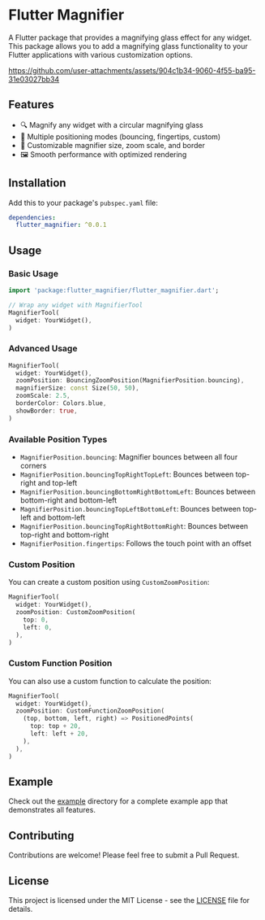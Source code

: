
# Flutter Magnifier

A Flutter package that provides a magnifying glass effect for any widget. This package allows you to add a magnifying glass functionality to your Flutter applications with various customization options.

https://github.com/user-attachments/assets/904c1b34-9060-4f55-ba95-31e03027bb34

## Features

- 🔍 Magnify any widget with a circular magnifying glass
- 🎯 Multiple positioning modes (bouncing, fingertips, custom)
- 🎨 Customizable magnifier size, zoom scale, and border
- 🖼️ Smooth performance with optimized rendering

## Installation

Add this to your package's `pubspec.yaml` file:

```yaml
dependencies:
  flutter_magnifier: ^0.0.1
```

## Usage

### Basic Usage

```dart
import 'package:flutter_magnifier/flutter_magnifier.dart';

// Wrap any widget with MagnifierTool
MagnifierTool(
  widget: YourWidget(),
)
```

### Advanced Usage

```dart
MagnifierTool(
  widget: YourWidget(),
  zoomPosition: BouncingZoomPosition(MagnifierPosition.bouncing),
  magnifierSize: const Size(50, 50),
  zoomScale: 2.5,
  borderColor: Colors.blue,
  showBorder: true,
)
```

### Available Position Types

- `MagnifierPosition.bouncing`: Magnifier bounces between all four corners
- `MagnifierPosition.bouncingTopRightTopLeft`: Bounces between top-right and top-left
- `MagnifierPosition.bouncingBottomRightBottomLeft`: Bounces between bottom-right and bottom-left
- `MagnifierPosition.bouncingTopLeftBottomLeft`: Bounces between top-left and bottom-left
- `MagnifierPosition.bouncingTopRightBottomRight`: Bounces between top-right and bottom-right
- `MagnifierPosition.fingertips`: Follows the touch point with an offset

### Custom Position

You can create a custom position using `CustomZoomPosition`:

```dart
MagnifierTool(
  widget: YourWidget(),
  zoomPosition: CustomZoomPosition(
    top: 0,
    left: 0,
  ),
)
```

### Custom Function Position

You can also use a custom function to calculate the position:

```dart
MagnifierTool(
  widget: YourWidget(),
  zoomPosition: CustomFunctionZoomPosition(
    (top, bottom, left, right) => PositionedPoints(
      top: top + 20,
      left: left + 20,
    ),
  ),
)
```

## Example

Check out the [example](lib/example) directory for a complete example app that demonstrates all features.

## Contributing

Contributions are welcome! Please feel free to submit a Pull Request.

## License

This project is licensed under the MIT License - see the [LICENSE](LICENSE) file for details.
